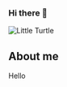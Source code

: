 ### Hi there 👋

<picture>
 <source media="(prefers-color-scheme: dark)" srcset="https://media.australian.museum/media/dd/images/1600px-Green_Turtle_Chelonia_mydas_6133097542.width-1200.c1df197.jpg">
 <source media="(prefers-color-scheme: light)" srcset="https://nationalzoo.s
   i.edu/sites/default/files/styles/wide/public/animals/eastern-box-turtle-01.jpg?itok=13TbYo99">
 <img alt="Little Turtle" src="https://static.wikia.nocookie.net/superautopets/images/e/e9/Turtle.png/revision/latest?cb=20230409201013">
</picture>

## About me
Hello

<!--
**Magnagod/Magnagod** is a ✨ _special_ ✨ repository because its `README.md` (this file) appears on your GitHub profile.

Here are some ideas to get you started:

- 🔭 I’m currently working on ...
- 🌱 I’m currently learning ...
- 👯 I’m looking to collaborate on ...
- 🤔 I’m looking for help with ...
- 💬 Ask me about ...
- 📫 How to reach me: ...
- 😄 Pronouns: ...
- ⚡ Fun fact: ...
-->
